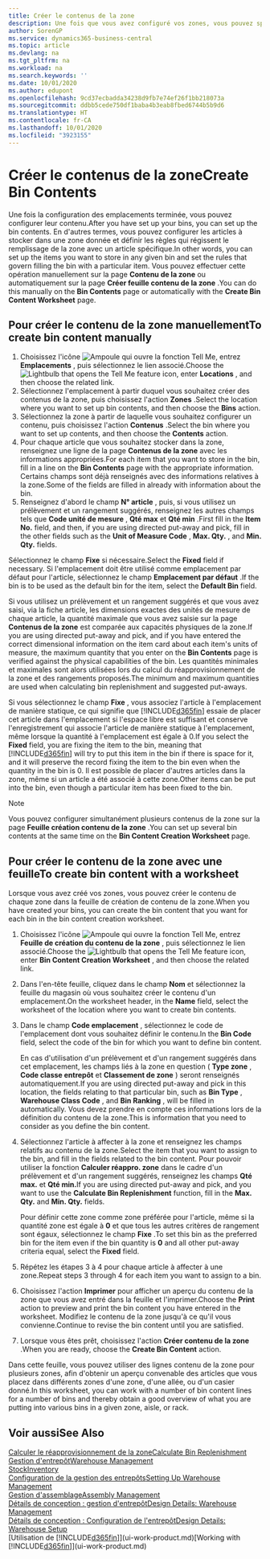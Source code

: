 ```yaml
---
title: Créer le contenus de la zone
description: Une fois que vous avez configuré vos zones, vous pouvez spécifier les articles à y stocker et configurer des règles qui contrôlent la fréquence de remplissage des zones.
author: SorenGP
ms.service: dynamics365-business-central
ms.topic: article
ms.devlang: na
ms.tgt_pltfrm: na
ms.workload: na
ms.search.keywords: ''
ms.date: 10/01/2020
ms.author: edupont
ms.openlocfilehash: 9cd37ecbadda34238d9fb7e74ef26f1bb218073a
ms.sourcegitcommit: ddbb5cede750df1baba4b3eab8fbed6744b5b9d6
ms.translationtype: HT
ms.contentlocale: fr-CA
ms.lasthandoff: 10/01/2020
ms.locfileid: "3923155"
---
```

# <a name="create-bin-contents"></a><span data-ttu-id="09491-103">Créer le contenus de la zone</span><span class="sxs-lookup"><span data-stu-id="09491-103">Create Bin Contents</span></span>

<span data-ttu-id="09491-104">Une fois la configuration des emplacements terminée, vous pouvez configurer leur contenu.</span><span class="sxs-lookup"><span data-stu-id="09491-104">After you have set up your bins, you can set up the bin contents.</span></span> <span data-ttu-id="09491-105">En d'autres termes, vous pouvez configurer les articles à stocker dans une zone donnée et définir les règles qui régissent le remplissage de la zone avec un article spécifique.</span><span class="sxs-lookup"><span data-stu-id="09491-105">In other words, you can set up the items you want to store in any given bin and set the rules that govern filling the bin with a particular item.</span></span> <span data-ttu-id="09491-106">Vous pouvez effectuer cette opération manuellement sur la page **Contenu de la zone** ou automatiquement sur la page **Créer feuille contenu de la zone** .</span><span class="sxs-lookup"><span data-stu-id="09491-106">You can do this manually on the **Bin Contents** page or automatically with the **Create Bin Content Worksheet** page.</span></span>

## <a name="to-create-bin-content-manually"></a><span data-ttu-id="09491-107">Pour créer le contenu de la zone manuellement</span><span class="sxs-lookup"><span data-stu-id="09491-107">To create bin content manually</span></span>

1. <span data-ttu-id="09491-108">Choisissez l'icône ![Ampoule qui ouvre la fonction Tell Me](media/ui-search/search_small.png "Dites-moi ce que vous voulez faire"), entrez **Emplacements** , puis sélectionnez le lien associé.</span><span class="sxs-lookup"><span data-stu-id="09491-108">Choose the ![Lightbulb that opens the Tell Me feature](media/ui-search/search_small.png "Tell me what you want to do") icon, enter **Locations** , and then choose the related link.</span></span>  
2. <span data-ttu-id="09491-109">Sélectionnez l'emplacement à partir duquel vous souhaitez créer des contenus de la zone, puis choisissez l'action **Zones** .</span><span class="sxs-lookup"><span data-stu-id="09491-109">Select the location where you want to set up bin contents,  and then choose the **Bins** action.</span></span>  
3. <span data-ttu-id="09491-110">Sélectionnez la zone à partir de laquelle vous souhaitez configurer un contenu, puis choisissez l'action **Contenus** .</span><span class="sxs-lookup"><span data-stu-id="09491-110">Select the bin where you want to set up contents, and then choose the **Contents** action.</span></span>  
4. <span data-ttu-id="09491-111">Pour chaque article que vous souhaitez stocker dans la zone, renseignez une ligne de la page **Contenus de la zone** avec les informations appropriées.</span><span class="sxs-lookup"><span data-stu-id="09491-111">For each item that you want to store in the bin, fill in a line on the **Bin Contents** page with the appropriate information.</span></span> <span data-ttu-id="09491-112">Certains champs sont déjà renseignés avec des informations relatives à la zone.</span><span class="sxs-lookup"><span data-stu-id="09491-112">Some of the fields are filled in already with information about the bin.</span></span>  
5. <span data-ttu-id="09491-113">Renseignez d'abord le champ **N° article** , puis, si vous utilisez un prélèvement et un rangement suggérés, renseignez les autres champs tels que **Code unité de mesure** , **Qté max** et **Qté min** .</span><span class="sxs-lookup"><span data-stu-id="09491-113">First fill in the **Item No.** field, and then, if you are using directed put-away and pick, fill in the other fields such as the **Unit of Measure Code** , **Max. Qty.** , and **Min. Qty.** fields.</span></span>  

<span data-ttu-id="09491-114">Sélectionnez le champ **Fixe** si nécessaire.</span><span class="sxs-lookup"><span data-stu-id="09491-114">Select the **Fixed** field if necessary.</span></span> <span data-ttu-id="09491-115">Si l'emplacement doit être utilisé comme emplacement par défaut pour l'article, sélectionnez le champ **Emplacement par défaut** .</span><span class="sxs-lookup"><span data-stu-id="09491-115">If the bin is to be used as the default bin for the item, select the **Default Bin** field.</span></span>  

<span data-ttu-id="09491-116">Si vous utilisez un prélèvement et un rangement suggérés et que vous avez saisi, via la fiche article, les dimensions exactes des unités de mesure de chaque article, la quantité maximale que vous avez saisie sur la page **Contenus de la zone** est comparée aux capacités physiques de la zone.</span><span class="sxs-lookup"><span data-stu-id="09491-116">If you are using directed put-away and pick, and if you have entered the correct dimensional information on the item card about each item's units of measure, the maximum quantity that you enter on the **Bin Contents** page is verified against the physical capabilities of the bin.</span></span> <span data-ttu-id="09491-117">Les quantités minimales et maximales sont alors utilisées lors du calcul du réapprovisionnement de la zone et des rangements proposés.</span><span class="sxs-lookup"><span data-stu-id="09491-117">The minimum and maximum quantities are used when calculating bin replenishment and suggested put-aways.</span></span>  

<span data-ttu-id="09491-118">Si vous sélectionnez le champ **Fixe** , vous associez l'article à l'emplacement de manière statique, ce qui signifie que [!INCLUDE[d365fin](includes/d365fin_md.md)] essaie de placer cet article dans l'emplacement si l'espace libre est suffisant et conserve l'enregistrement qui associe l'article de manière statique à l'emplacement, même lorsque la quantité à l'emplacement est égale à 0.</span><span class="sxs-lookup"><span data-stu-id="09491-118">If you select the **Fixed** field, you are fixing the item to the bin, meaning that [!INCLUDE[d365fin](includes/d365fin_md.md)] will try to put this item in the bin if there is space for it, and it will preserve the record fixing the item to the bin even when the quantity in the bin is 0.</span></span> <span data-ttu-id="09491-119">Il est possible de placer d'autres articles dans la zone, même si un article a été associé à cette zone.</span><span class="sxs-lookup"><span data-stu-id="09491-119">Other items can be put into the bin, even though a particular item has been fixed to the bin.</span></span>  

> [!NOTE]  
> <span data-ttu-id="09491-120">Vous pouvez configurer simultanément plusieurs contenus de la zone sur la page **Feuille création contenu de la zone** .</span><span class="sxs-lookup"><span data-stu-id="09491-120">You can set up several bin contents at the same time on the **Bin Content Creation Worksheet** page.</span></span>  

## <a name="to-create-bin-content-with-a-worksheet"></a><span data-ttu-id="09491-121">Pour créer le contenu de la zone avec une feuille</span><span class="sxs-lookup"><span data-stu-id="09491-121">To create bin content with a worksheet</span></span>

<span data-ttu-id="09491-122">Lorsque vous avez créé vos zones, vous pouvez créer le contenu de chaque zone dans la feuille de création de contenu de la zone.</span><span class="sxs-lookup"><span data-stu-id="09491-122">When you have created your bins, you can create the bin content that you want for each bin in the bin content creation worksheet.</span></span>

1. <span data-ttu-id="09491-123">Choisissez l'icône ![Ampoule qui ouvre la fonction Tell Me](media/ui-search/search_small.png "Dites-moi ce que vous voulez faire"), entrez **Feuille de création du contenu de la zone** , puis sélectionnez le lien associé.</span><span class="sxs-lookup"><span data-stu-id="09491-123">Choose the ![Lightbulb that opens the Tell Me feature](media/ui-search/search_small.png "Tell me what you want to do") icon, enter **Bin Content Creation Worksheet** , and then choose the related link.</span></span>  
2. <span data-ttu-id="09491-124">Dans l'en-tête feuille, cliquez dans le champ **Nom** et sélectionnez la feuille du magasin où vous souhaitez créer le contenu d'un emplacement.</span><span class="sxs-lookup"><span data-stu-id="09491-124">On the worksheet header, in the **Name** field, select the worksheet of the location where you want to create bin contents.</span></span>  
3. <span data-ttu-id="09491-125">Dans le champ **Code emplacement** , sélectionnez le code de l'emplacement dont vous souhaitez définir le contenu.</span><span class="sxs-lookup"><span data-stu-id="09491-125">In the **Bin Code** field, select the code of the bin for which you want to define bin content.</span></span>  

    <span data-ttu-id="09491-126">En cas d'utilisation d'un prélèvement et d'un rangement suggérés dans cet emplacement, les champs liés à la zone en question ( **Type zone** , **Code classe entrepôt** et **Classement de zone** ) seront renseignés automatiquement.</span><span class="sxs-lookup"><span data-stu-id="09491-126">If you are using directed put-away and pick in this location, the fields relating to that particular bin, such as **Bin Type** , **Warehouse Class Code** , and **Bin Ranking** , will be filled in automatically.</span></span> <span data-ttu-id="09491-127">Vous devez prendre en compte ces informations lors de la définition du contenu de la zone.</span><span class="sxs-lookup"><span data-stu-id="09491-127">This is information that you need to consider as you define the bin content.</span></span>  
4. <span data-ttu-id="09491-128">Sélectionnez l'article à affecter à la zone et renseignez les champs relatifs au contenu de la zone.</span><span class="sxs-lookup"><span data-stu-id="09491-128">Select the item that you want to assign to the bin, and fill in the fields related to the bin content.</span></span> <span data-ttu-id="09491-129">Pour pouvoir utiliser la fonction **Calculer réappro. zone** dans le cadre d'un prélèvement et d'un rangement suggérés, renseignez les champs **Qté max.** et **Qté min.**</span><span class="sxs-lookup"><span data-stu-id="09491-129">If you are using directed put-away and pick, and you want to use the **Calculate Bin Replenishment** function, fill in the **Max. Qty.** and **Min. Qty.** fields.</span></span>  

    <span data-ttu-id="09491-130">Pour définir cette zone comme zone préférée pour l'article, même si la quantité zone est égale à **0** et que tous les autres critères de rangement sont égaux, sélectionnez le champ **Fixe** .</span><span class="sxs-lookup"><span data-stu-id="09491-130">To set this bin as the preferred bin for the item even if the bin quantity is **0** and all other put-away criteria equal, select the **Fixed** field.</span></span>  
5. <span data-ttu-id="09491-131">Répétez les étapes 3 à 4 pour chaque article à affecter à une zone.</span><span class="sxs-lookup"><span data-stu-id="09491-131">Repeat steps 3 through 4 for each item you want to assign to a bin.</span></span>  
6. <span data-ttu-id="09491-132">Choisissez l'action **Imprimer** pour afficher un aperçu du contenu de la zone que vous avez entré dans la feuille et l'imprimer.</span><span class="sxs-lookup"><span data-stu-id="09491-132">Choose the **Print** action to preview and print the bin content you have entered in the worksheet.</span></span> <span data-ttu-id="09491-133">Modifiez le contenu de la zone jusqu'à ce qu'il vous convienne.</span><span class="sxs-lookup"><span data-stu-id="09491-133">Continue to revise the bin content until you are satisfied.</span></span>  
7. <span data-ttu-id="09491-134">Lorsque vous êtes prêt, choisissez l'action **Créer contenu de la zone** .</span><span class="sxs-lookup"><span data-stu-id="09491-134">When you are ready, choose the **Create Bin Content** action.</span></span>  

<span data-ttu-id="09491-135">Dans cette feuille, vous pouvez utiliser des lignes contenu de la zone pour plusieurs zones, afin d'obtenir un aperçu convenable des articles que vous placez dans différents zones d'une zone, d'une allée, ou d'un casier donné.</span><span class="sxs-lookup"><span data-stu-id="09491-135">In this worksheet, you can work with a number of bin content lines for a number of bins and thereby obtain a good overview of what you are putting into various bins in a given zone, aisle, or rack.</span></span>  

## <a name="see-also"></a><span data-ttu-id="09491-136">Voir aussi</span><span class="sxs-lookup"><span data-stu-id="09491-136">See Also</span></span>

[<span data-ttu-id="09491-137">Calculer le réapprovisionnement de la zone</span><span class="sxs-lookup"><span data-stu-id="09491-137">Calculate Bin Replenishment</span></span>](warehouse-how-to-calculate-bin-replenishment.md)  
[<span data-ttu-id="09491-138">Gestion d'entrepôt</span><span class="sxs-lookup"><span data-stu-id="09491-138">Warehouse Management</span></span>](warehouse-manage-warehouse.md)  
[<span data-ttu-id="09491-139">Stock</span><span class="sxs-lookup"><span data-stu-id="09491-139">Inventory</span></span>](inventory-manage-inventory.md)  
[<span data-ttu-id="09491-140">Configuration de la gestion des entrepôts</span><span class="sxs-lookup"><span data-stu-id="09491-140">Setting Up Warehouse Management</span></span>](warehouse-setup-warehouse.md)  
[<span data-ttu-id="09491-141">Gestion d'assemblage</span><span class="sxs-lookup"><span data-stu-id="09491-141">Assembly Management</span></span>](assembly-assemble-items.md)  
[<span data-ttu-id="09491-142">Détails de conception : gestion d'entrepôt</span><span class="sxs-lookup"><span data-stu-id="09491-142">Design Details: Warehouse Management</span></span>](design-details-warehouse-management.md)  
[<span data-ttu-id="09491-143">Détails de conception : Configuration de l'entrepôt</span><span class="sxs-lookup"><span data-stu-id="09491-143">Design Details: Warehouse Setup</span></span>](design-details-warehouse-setup.md)  
<span data-ttu-id="09491-144">[Utilisation de [!INCLUDE[d365fin](includes/d365fin_md.md)]](ui-work-product.md)</span><span class="sxs-lookup"><span data-stu-id="09491-144">[Working with [!INCLUDE[d365fin](includes/d365fin_md.md)]](ui-work-product.md)</span></span>
